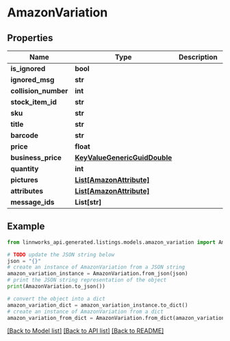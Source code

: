 # AmazonVariation


## Properties

Name | Type | Description | Notes
------------ | ------------- | ------------- | -------------
**is_ignored** | **bool** |  | [optional] 
**ignored_msg** | **str** |  | [optional] 
**collision_number** | **int** |  | [optional] 
**stock_item_id** | **str** |  | [optional] 
**sku** | **str** |  | [optional] 
**title** | **str** |  | [optional] 
**barcode** | **str** |  | [optional] 
**price** | **float** |  | [optional] 
**business_price** | [**KeyValueGenericGuidDouble**](KeyValueGenericGuidDouble.md) |  | [optional] 
**quantity** | **int** |  | [optional] 
**pictures** | [**List[AmazonAttribute]**](AmazonAttribute.md) |  | [optional] 
**attributes** | [**List[AmazonAttribute]**](AmazonAttribute.md) |  | [optional] 
**message_ids** | **List[str]** |  | [optional] 

## Example

```python
from linnworks_api.generated.listings.models.amazon_variation import AmazonVariation

# TODO update the JSON string below
json = "{}"
# create an instance of AmazonVariation from a JSON string
amazon_variation_instance = AmazonVariation.from_json(json)
# print the JSON string representation of the object
print(AmazonVariation.to_json())

# convert the object into a dict
amazon_variation_dict = amazon_variation_instance.to_dict()
# create an instance of AmazonVariation from a dict
amazon_variation_from_dict = AmazonVariation.from_dict(amazon_variation_dict)
```
[[Back to Model list]](../README.md#documentation-for-models) [[Back to API list]](../README.md#documentation-for-api-endpoints) [[Back to README]](../README.md)


